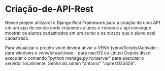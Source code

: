 # Criação-de-API-Rest
Nesse projeto utilizarei o Django Rest Framework para a criação de uma API em um app de escola onde criaremos alunos e cursos e a api consegue mostrar os alunos cadastrados em um curso e os cursos que o aluno está cadastrado.

Para visualizar o projeto você deverá ativar a VENV (venv/Scripts/Activate - para windows e venv/bin/activate - para macOS ou Linux)
Depois disso executar o comando "python manage.py runserver" para executar o servidor localmente.
Senha do admin "antonio" "apirest123456".
